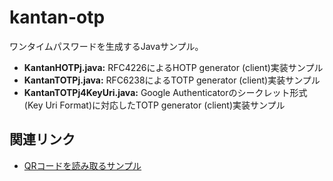 # kantan-otp
ワンタイムパスワードを生成するJavaサンプル。

- **KantanHOTPj.java:** RFC4226によるHOTP generator (client)実装サンプル
- **KantanTOTPj.java:** RFC6238によるTOTP generator (client)実装サンプル
- **KantanTOTPj4KeyUri.java:** Google Authenticatorのシークレット形式(Key Uri Format)に対応したTOTP generator (client)実装サンプル

## 関連リンク
- [QRコードを読み取るサンプル](https://github.com/m28dev/qrdecoder)
